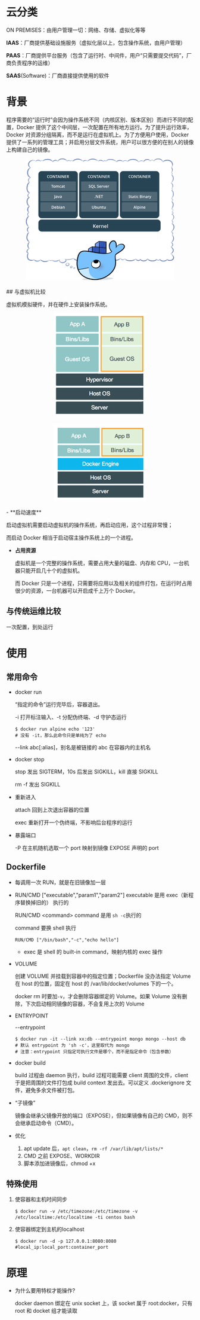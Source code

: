 # 云分类

ON PREMISES：由用户管理一切：网络、存储、虚拟化等等

**IAAS**：厂商提供基础设施服务（虚拟化层以上，包含操作系统，由用户管理）

**PAAS**：厂商提供平台服务（包含了运行时、中间件，用户“只需要提交代码”，厂商负责程序的运维）

**SAAS**(Software)：厂商直接提供使用的软件

# 背景

程序需要的“运行时”会因为操作系统不同（内核区别、版本区别）而进行不同的配置，Docker 提供了这个中间层，一次配置在所有地方运行。为了提升运行效率，Docker 对资源分组隔离，而不是运行在虚拟机上。为了方便用户使用，Docker 提供了一系列的管理工具；并启用分层文件系统，用户可以很方便的在别人的镜像上构建自己的镜像。

<div align="center"> <img src="pics/011f3ef6-d824-4d43-8b2c-36dab8eaaa72-1.png" width="400px"/> </div><br>
## 与虚拟机比较

虚拟机模拟硬件，并在硬件上安装操作系统。

<div align="center"> <img src="pics/71f61bc3-582d-4c27-8bdd-dc7fb135bf8f.png" width="250px"/> </div><br>
<div align="center"> <img src="pics/7e873b60-44dc-4911-b080-defd5b8f0b49.png" width="250"/> </div><br>
- **启动速度**

  启动虚拟机需要启动虚拟机的操作系统，再启动应用，这个过程非常慢；

  而启动 Docker 相当于启动宿主操作系统上的一个进程。

- **占用资源**

  虚拟机是一个完整的操作系统，需要占用大量的磁盘、内存和 CPU，一台机器只能开启几十个的虚拟机。

  而 Docker 只是一个进程，只需要将应用以及相关的组件打包，在运行时占用很少的资源，一台机器可以开启成千上万个 Docker。

## 与传统运维比较

一次配置，到处运行

# 使用

## 常用命令

- docker run

  “指定的命令”运行完毕后，容器退出。

  -i 打开标注输入、-t 分配伪终端、-d 守护态运行

  ```shell
  $ docker run alpine echo '123'
  # 没有 -it，那么此命令只是单纯为了 echo
  ```
  --link abc[:alias]，别名是被链接的 abc 在容器内的主机名

- docker stop

  stop 发出 SIGTERM，10s 后发出 SIGKILL，kill 直接 SIGKILL

  rm -f 发出 SIGKILL

- 重新进入

  attach 回到上次退出容器的位置

  exec 重新打开一个伪终端，不影响后台程序的运行

- 暴露端口

  -P 在主机随机选取一个 port 映射到镜像 EXPOSE 声明的 port

## Dockerfile

- 每调用一次 RUN，就是在旧镜像加一层

- RUN/CMD ["executable","param1","param2"] executable 是用 exec（新程序替换掉旧的） 执行的

  RUN/CMD \<command>  command 是用 `sh -c`执行的

  command 要换 shell 执行

  ```shell
  RUN/CMD ["/bin/bash","-c","echo hello"]
  ```
  - exec 是 shell 的 built-in command，映射内核的 exec 操作

- VOLUME

  创建 VOLUME 并挂载到容器中的指定位置；Dockerfile 没办法指定 Volume 在 host 的位置，固定在 host 的 /var/lib/docker/volumes 下的一个。

  docker rm 时要加`-v`，才会删除容器绑定的 Volume。如果 Volume 没有删除，下次启动相同镜像的容器，不会复用上次的 Volume

- ENTRYPOINT

  --entrypoint

  ```shell
  $ docker run -it --link xx:db --entrypoint mongo mongo --host db
  # 默认 entrypoint 为 'sh -c'，这里取代为 mongo
  # 注意：entrypoint 只指定可执行文件是哪个，而不是指定命令（包含参数）
  ```

- docker build 

  build 过程由 daemon 执行，build 过程可能需要 client 周围的文件，client 于是把周围的文件打包成 build context 发出去。可以定义 .dockerignore 文件，避免多余文件被打包。

- “子镜像”

  镜像会继承父镜像开放的端口（EXPOSE），但如果镜像有自己的 CMD，则不会继承启动命令（CMD）。

- 优化

  1. apt update 后，`apt clean`，`rm -rf /var/lib/apt/lists/*`
  2. CMD 之前 EXPOSE、WORKDIR
  3. 脚本添加进镜像后，chmod +x

## 特殊使用

1. 使容器和主机时间同步

   ```shell
   $ docker run -v /etc/timezone:/etc/timezone -v /etc/localtime:/etc/localtime -ti centos bash
   ```

2. 使容器绑定到主机的localhost

   ```shell
   $ docker run -d -p 127.0.0.1:8080:8080 #local_ip:local_port:container_port
   ```

# 原理

- 为什么要用特权才能操作?

  docker daemon 绑定在 unix socket 上，该 socket 属于 root:docker，只有 root 和 docket 组才能读取
